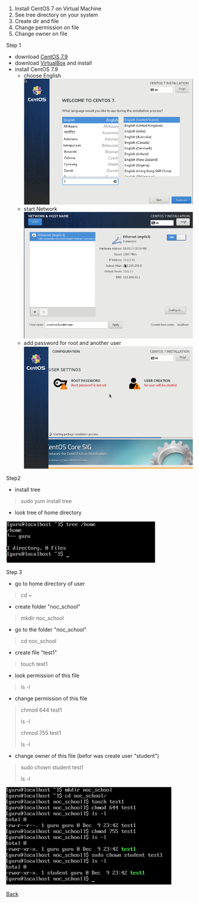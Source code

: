 1. Install CentOS 7 on Virtual Machine
2. See tree directory on your system
3. Create dir and file
4. Change permission on file
5. Change owner on file

Step 1
- download [CentOS 7.9](https://www.centos.org/download/)
- download [VirtualBox](https://www.virtualbox.org/wiki/Downloads) and install
- install CentOS 7.9
    * choose English
![img](img/choose_EN.png)
    * start Network
![img](img/network.png)
    * add password for root and another user
![img](img/pass.png)

Step2
- install tree
> sudo yum install tree

- look tree of home directory 

![img](img/tree.png)

Step 3
- go to home directory of user
> cd ~

- create folder "noc_school"
>mkdir noc_school

- go to the folder "noc_school"
>cd noc_school

- create file "test1"
>touch test1

- look permission of this file
>ls -l

- change permission of this file
>chmod 644 test1
> 
>ls -l
> 
> chmod 755 test1
> 
>ls -l

- change owner of this file (befor was create user "student")
>sudo chown student test1
>
>ls -l

![img](img/create_file.png)




[Back](../README.md)